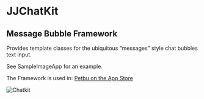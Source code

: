 # JJChatKit

## Message Bubble Framework

Provides template classes for the ubiquitous “messages” style chat bubbles text input.

See SampleImageApp for an example.

The Framework is used in: [Petbu on the App Store](https://itunes.apple.com/us/app/petbu/id962528191?mt=8)

![Chatkit](http://bucket-uk.julesjans.com.s3.amazonaws.com/Misc/Images/jjchatkit-simulator.gif)
